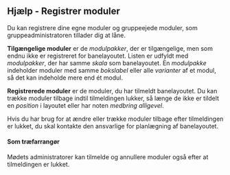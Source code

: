 ﻿## Hjælp - Registrer moduler

Du kan registrere dine egne moduler og gruppeejede moduler, som gruppeadministratoren tillader dig at låne.

**Tilgængelige moduler** er de *modulpakker*, der er tilgængelige, men som endnu ikke er registreret for banelayoutet.
Listen er udfyldt med *modulpakker*, der har samme *skala* som banelayoutet.
En *modulpakke* indeholder moduler med samme *bokslabel* eller alle *varianter* af et modul,
så det kan indeholde mere end ét modul.

**Registrerede moduler** er de moduler, du har tilmeldt banelayoutet.
Du kan trække moduler tilbage indtil tilmeldingen lukker,
så længe de ikke er tildelt en *position* i layoutet eller har noten *medbring alligevel*.

Hvis du har brug for at ændre eller trække moduler tilbage efter tilmeldingen er lukket,
du skal kontakte den ansvarlige for planlægning af banelayoutet.

#### Som træfarrangør
Mødets administratorer kan tilmelde og annullere moduler også efter at tilmeldingen er lukket.


